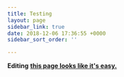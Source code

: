```yaml
---
title: Testing
layout: page
sidebar_link: true
date: 2018-12-06 17:36:55 +0000
sidebar_sort_order: ''

---
```

**Editing** [**this page looks like it's easy.**](google.com "taasfd")